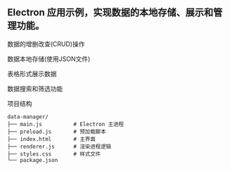 ## Electron 应用示例，实现数据的本地存储、展示和管理功能。

数据的增删改查(CRUD)操作

数据本地存储(使用JSON文件)

表格形式展示数据

数据搜索和筛选功能

项目结构
```
data-manager/
├── main.js          # Electron 主进程
├── preload.js       # 预加载脚本
├── index.html       # 主界面
├── renderer.js      # 渲染进程逻辑
├── styles.css       # 样式文件
└── package.json
```
